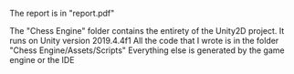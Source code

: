 The report is in "report.pdf"

The "Chess Engine" folder contains the entirety of the Unity2D project.
It runs on Unity version 2019.4.4f1
All the code that I wrote is in the folder "Chess Engine/Assets/Scripts"
Everything else is generated by the game engine or the IDE